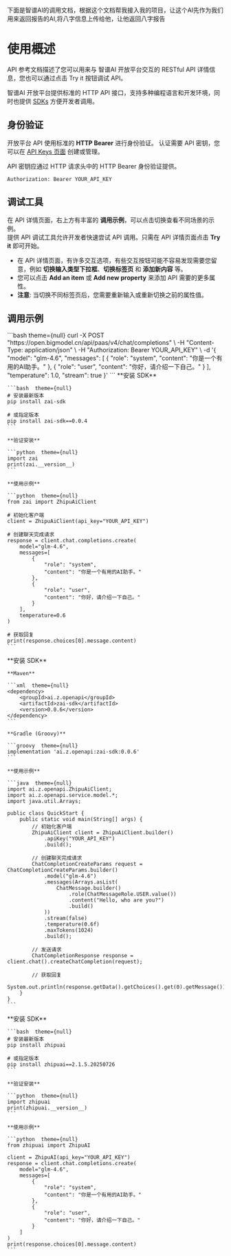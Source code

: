 下面是智谱AI的调用文档，根据这个文档帮我接入我的项目，让这个AI先作为我们用来返回报告的AI,将八字信息上传给他，让他返回八字报告
# 使用概述

<Info>
  API 参考文档描述了您可以用来与 智谱AI 开放平台交互的 RESTful API 详情信息，您也可以通过点击 Try it 按钮调试 API。
</Info>

智谱AI 开放平台提供标准的 HTTP API 接口，支持多种编程语言和开发环境，同时也提供 [SDKs](/cn/guide/develop/python/introduction) 方便开发者调用。

## 身份验证

开放平台 API 使用标准的 **HTTP Bearer** 进行身份验证。
认证需要 API 密钥，您可以在 [API Keys 页面](https://bigmodel.cn/usercenter/proj-mgmt/apikeys) 创建或管理。

API 密钥应通过 HTTP 请求头中的 HTTP Bearer 身份验证提供。

```
Authorization: Bearer YOUR_API_KEY
```

## 调试工具

在 API 详情页面，右上方有丰富的 **调用示例**，可以点击切换查看不同场景的示例。<br />
提供 API 调试工具允许开发者快速尝试 API 调用。只需在 API 详情页面点击 **Try it** 即可开始。

* 在 API 详情页面，有许多交互选项，有些交互按钮可能不容易发现需要您留意，例如 **切换输入类型下拉框**、**切换标签页** 和 **添加新内容** 等。
* 您可以点击 **Add an item** 或 **Add new property** 来添加 API 需要的更多属性。
* **注意**: 当切换不同标签页后，您需要重新输入或重新切换之前的属性值。

## 调用示例

<Tabs>
  <Tab title="cURL">
    ```bash  theme={null}
    curl -X POST "https://open.bigmodel.cn/api/paas/v4/chat/completions" \
    -H "Content-Type: application/json" \
    -H "Authorization: Bearer YOUR_API_KEY" \
    -d '{
        "model": "glm-4.6",
        "messages": [
            {
                "role": "system",
                "content": "你是一个有用的AI助手。"
            },
            {
                "role": "user",
                "content": "你好，请介绍一下自己。"
            }
        ],
        "temperature": 1.0,
        "stream": true
    }'
    ```
  </Tab>

  <Tab title="Python SDK">
    **安装 SDK**

    ```bash  theme={null}
    # 安装最新版本
    pip install zai-sdk

    # 或指定版本
    pip install zai-sdk==0.0.4
    ```

    **验证安装**

    ```python  theme={null}
    import zai
    print(zai.__version__)
    ```

    **使用示例**

    ```python  theme={null}
    from zai import ZhipuAiClient

    # 初始化客户端
    client = ZhipuAiClient(api_key="YOUR_API_KEY")

    # 创建聊天完成请求
    response = client.chat.completions.create(
        model="glm-4.6",
        messages=[
            {
                "role": "system",
                "content": "你是一个有用的AI助手。"
            },
            {
                "role": "user",
                "content": "你好，请介绍一下自己。"
            }
        ],
        temperature=0.6
    )

    # 获取回复
    print(response.choices[0].message.content)
    ```
  </Tab>

  <Tab title="Java SDK">
    **安装 SDK**

    **Maven**

    ```xml  theme={null}
    <dependency>
        <groupId>ai.z.openapi</groupId>
        <artifactId>zai-sdk</artifactId>
        <version>0.0.6</version>
    </dependency>
    ```

    **Gradle (Groovy)**

    ```groovy  theme={null}
    implementation 'ai.z.openapi:zai-sdk:0.0.6'
    ```

    **使用示例**

    ```java  theme={null}
    import ai.z.openapi.ZhipuAiClient;
    import ai.z.openapi.service.model.*;
    import java.util.Arrays;

    public class QuickStart {
        public static void main(String[] args) {
            // 初始化客户端
            ZhipuAiClient client = ZhipuAiClient.builder()
                .apiKey("YOUR_API_KEY")
                .build();

            // 创建聊天完成请求
            ChatCompletionCreateParams request = ChatCompletionCreateParams.builder()
                .model("glm-4.6")
                .messages(Arrays.asList(
                    ChatMessage.builder()
                        .role(ChatMessageRole.USER.value())
                        .content("Hello, who are you?")
                        .build()
                ))
                .stream(false)
                .temperature(0.6f)
                .maxTokens(1024)
                .build();

            // 发送请求
            ChatCompletionResponse response = client.chat().createChatCompletion(request);

            // 获取回复
            System.out.println(response.getData().getChoices().get(0).getMessage());
        }
    }
    ```
  </Tab>

  <Tab title="Python SDK(旧)">
    **安装 SDK**

    ```bash  theme={null}
    # 安装最新版本
    pip install zhipuai

    # 或指定版本
    pip install zhipuai==2.1.5.20250726
    ```

    **验证安装**

    ```python  theme={null}
    import zhipuai
    print(zhipuai.__version__)
    ```

    **使用示例**

    ```python  theme={null}
    from zhipuai import ZhipuAI

    client = ZhipuAI(api_key="YOUR_API_KEY")
    response = client.chat.completions.create(
        model="glm-4.6",
        messages=[
            {
                "role": "system",
                "content": "你是一个有用的AI助手。"
            },
            {
                "role": "user",
                "content": "你好，请介绍一下自己。"
            }
        ]
    )
    print(response.choices[0].message.content)
    ```
  </Tab>
</Tabs>
